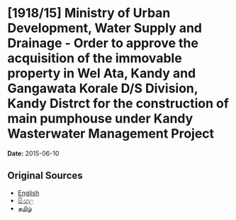 # [1918/15] Ministry of Urban Development, Water Supply and Drainage - Order to approve the acquisition of the immovable property in Wel Ata, Kandy and Gangawata Korale D/S Division, Kandy Distrct for the construction of main pumphouse under Kandy Wasterwater Management Project

**Date:** 2015-06-10

## Original Sources

- [English](https://documents.gov.lk/view/extra-gazettes/2015/6/1918-15_E.pdf)
- [සිංහල](https://documents.gov.lk/view/extra-gazettes/2015/6/1918-15_S.pdf)
- [தமிழ்](https://documents.gov.lk/view/extra-gazettes/2015/6/1918-15_T.pdf)
